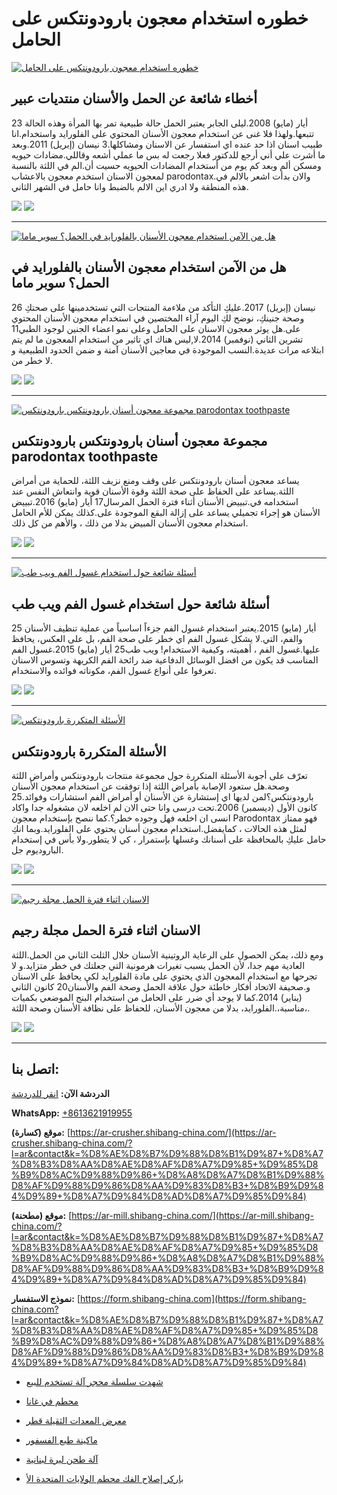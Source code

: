 # خطوره استخدام معجون بارودونتكس على الحامل

<a href="https://swt.shibang-china.com/?l=ar&img&k=%D8%AE%D8%B7%D9%88%D8%B1%D9%87+%D8%A7%D8%B3%D8%AA%D8%AE%D8%AF%D8%A7%D9%85+%D9%85%D8%B9%D8%AC%D9%88%D9%86+%D8%A8%D8%A7%D8%B1%D9%88%D8%AF%D9%88%D9%86%D8%AA%D9%83%D8%B3+%D8%B9%D9%84%D9%89+%D8%A7%D9%84%D8%AD%D8%A7%D9%85%D9%84" target="_blank">![خطوره استخدام معجون بارودونتكس على الحامل](http://static.shibang-china.com/all-800x300/1402.jpg)</a>

## أخطاء شائعة عن الحمل والأسنان منتديات عبير
23 أيار (مايو) 2008.ليلى الجابر يعتبر الحمل حالة طبيعية تمر بها المرأة وهذه الحالة تتبعها.ولهذا فلا غنى عن استخدام معجون الأسنان المحتوي على الفلورايد واستخدام.انا طبيب اسنان اذا حد عنده اي استفسار عن الاسنان ومشاكلها.3 نيسان (إبريل) 2011.وبعد ما أشرت علي أني أرجع للدكتور فعلا رجعت له بس ما عملي أشعه وقاللي.مضادات حيويه ومسكن ألم وبعد كم يوم من أستخدام المضادات الحيويه حسيت أن.الم في اللثة بالنسبة لمعجون الاسنان استخدم معجون بالاعشاب parodontax.والان بدأت اشعر بالالم في هذه المنطقة ولا ادري اين الالم بالضبط وانا حامل في الشهر الثاني.


<a href="https://whatsapp.shibangsoft.com/WhatsApp.php" target="_blank" title="WhatsApp">![](http://static.shibang-china.com/icon/whatsapp.png)</a> <a href="https://swt.shibang-china.com/?l=ar&icon&k=%D8%AE%D8%B7%D9%88%D8%B1%D9%87+%D8%A7%D8%B3%D8%AA%D8%AE%D8%AF%D8%A7%D9%85+%D9%85%D8%B9%D8%AC%D9%88%D9%86+%D8%A8%D8%A7%D8%B1%D9%88%D8%AF%D9%88%D9%86%D8%AA%D9%83%D8%B3+%D8%B9%D9%84%D9%89+%D8%A7%D9%84%D8%AD%D8%A7%D9%85%D9%84" target="_blank">![](http://static.shibang-china.com/icon/chat-ar.png)</a>

---

<a href="https://swt.shibang-china.com/?l=ar&img&k=%D8%AE%D8%B7%D9%88%D8%B1%D9%87+%D8%A7%D8%B3%D8%AA%D8%AE%D8%AF%D8%A7%D9%85+%D9%85%D8%B9%D8%AC%D9%88%D9%86+%D8%A8%D8%A7%D8%B1%D9%88%D8%AF%D9%88%D9%86%D8%AA%D9%83%D8%B3+%D8%B9%D9%84%D9%89+%D8%A7%D9%84%D8%AD%D8%A7%D9%85%D9%84" target="_blank">![هل من الآمن استخدام معجون الأسنان بالفلورايد في الحمل؟ سوبر ماما](http://static.shibang-china.com/all-800x300/1105.jpg)</a>

## هل من الآمن استخدام معجون الأسنان بالفلورايد في الحمل؟ سوبر ماما
26 نيسان (إبريل) 2017.عليكِ التأكد من ملاءمة المنتجات التي تستخدمينها على صحتكِ وصحة جنينكِ، نوضح لكِ اليوم آراء المختصين في استخدام معجون الأسنان المحتوي على.هل يوثر معجون الاسنان على الحامل وعلى نمو اعضاء الجنين لوجود الطبي11 تشرين الثاني (نوفمبر) 2014.لا,ليس هناك اي تاثير من استخدام المعجون ما لم يتم ابتلاعه مرات عديدة.النسب الموجودة في معاجين الأسنان آمنة و ضمن الحدود الطبيعية و لا خطر من.


<a href="https://whatsapp.shibangsoft.com/WhatsApp.php" target="_blank" title="WhatsApp">![](http://static.shibang-china.com/icon/whatsapp.png)</a> <a href="https://swt.shibang-china.com/?l=ar&icon&k=%D8%AE%D8%B7%D9%88%D8%B1%D9%87+%D8%A7%D8%B3%D8%AA%D8%AE%D8%AF%D8%A7%D9%85+%D9%85%D8%B9%D8%AC%D9%88%D9%86+%D8%A8%D8%A7%D8%B1%D9%88%D8%AF%D9%88%D9%86%D8%AA%D9%83%D8%B3+%D8%B9%D9%84%D9%89+%D8%A7%D9%84%D8%AD%D8%A7%D9%85%D9%84" target="_blank">![](http://static.shibang-china.com/icon/chat-ar.png)</a>

---

<a href="https://swt.shibang-china.com/?l=ar&img&k=%D8%AE%D8%B7%D9%88%D8%B1%D9%87+%D8%A7%D8%B3%D8%AA%D8%AE%D8%AF%D8%A7%D9%85+%D9%85%D8%B9%D8%AC%D9%88%D9%86+%D8%A8%D8%A7%D8%B1%D9%88%D8%AF%D9%88%D9%86%D8%AA%D9%83%D8%B3+%D8%B9%D9%84%D9%89+%D8%A7%D9%84%D8%AD%D8%A7%D9%85%D9%84" target="_blank">![مجموعة معجون أسنان بارودونتكس بارودونتكس parodontax toothpaste](http://static.shibang-china.com/all-800x300/1357.jpg)</a>

## مجموعة معجون أسنان بارودونتكس بارودونتكس parodontax toothpaste
يساعد معجون أسنان بارودونتكس على وقف ومنع نزيف اللثة، للحماية من أمراض اللثة.يساعد على الحفاظ على صحة اللثة وقوة الأسنان قوية وانتعاش النفس عند استخدامه في.تبييض الأسنان أثناء فترة الحمل المرسال17 أيار (مايو) 2016.تبييض الأسنان هو إجراء تجميلي يساعد على إزالة البقع الموجودة على.كذلك يمكن للأم الحامل استخدام معجون الأسنان المبيض بدلا من ذلك ، والأهم من كل ذلك.


<a href="https://whatsapp.shibangsoft.com/WhatsApp.php" target="_blank" title="WhatsApp">![](http://static.shibang-china.com/icon/whatsapp.png)</a> <a href="https://swt.shibang-china.com/?l=ar&icon&k=%D8%AE%D8%B7%D9%88%D8%B1%D9%87+%D8%A7%D8%B3%D8%AA%D8%AE%D8%AF%D8%A7%D9%85+%D9%85%D8%B9%D8%AC%D9%88%D9%86+%D8%A8%D8%A7%D8%B1%D9%88%D8%AF%D9%88%D9%86%D8%AA%D9%83%D8%B3+%D8%B9%D9%84%D9%89+%D8%A7%D9%84%D8%AD%D8%A7%D9%85%D9%84" target="_blank">![](http://static.shibang-china.com/icon/chat-ar.png)</a>

---

<a href="https://swt.shibang-china.com/?l=ar&img&k=%D8%AE%D8%B7%D9%88%D8%B1%D9%87+%D8%A7%D8%B3%D8%AA%D8%AE%D8%AF%D8%A7%D9%85+%D9%85%D8%B9%D8%AC%D9%88%D9%86+%D8%A8%D8%A7%D8%B1%D9%88%D8%AF%D9%88%D9%86%D8%AA%D9%83%D8%B3+%D8%B9%D9%84%D9%89+%D8%A7%D9%84%D8%AD%D8%A7%D9%85%D9%84" target="_blank">![أسئلة شائعة حول استخدام غسول الفم ويب طب](http://static.shibang-china.com/all-800x300/1368.jpg)</a>

## أسئلة شائعة حول استخدام غسول الفم ويب طب
25 أيار (مايو) 2015.يعتبر استخدام غسول الفم جزءاً اساسياً من عملية تنظيف الأسنان والفم، التي.لا يشكل غسول الفم اي خطر على صحة الفم، بل على العكس، يحافظ عليها.غسول الفم ، أهميته، وكيفية الاستخدام! ويب طب25 أيار (مايو) 2015.غسول الفم المناسب قد يكون من افضل الوسائل الدفاعية ضد رائحة الفم الكريهة وتسوس الاسنان تعرفوا على أنواع غسول الفم، مكوناته فوائده والاستخدام.


<a href="https://whatsapp.shibangsoft.com/WhatsApp.php" target="_blank" title="WhatsApp">![](http://static.shibang-china.com/icon/whatsapp.png)</a> <a href="https://swt.shibang-china.com/?l=ar&icon&k=%D8%AE%D8%B7%D9%88%D8%B1%D9%87+%D8%A7%D8%B3%D8%AA%D8%AE%D8%AF%D8%A7%D9%85+%D9%85%D8%B9%D8%AC%D9%88%D9%86+%D8%A8%D8%A7%D8%B1%D9%88%D8%AF%D9%88%D9%86%D8%AA%D9%83%D8%B3+%D8%B9%D9%84%D9%89+%D8%A7%D9%84%D8%AD%D8%A7%D9%85%D9%84" target="_blank">![](http://static.shibang-china.com/icon/chat-ar.png)</a>

---

<a href="https://swt.shibang-china.com/?l=ar&img&k=%D8%AE%D8%B7%D9%88%D8%B1%D9%87+%D8%A7%D8%B3%D8%AA%D8%AE%D8%AF%D8%A7%D9%85+%D9%85%D8%B9%D8%AC%D9%88%D9%86+%D8%A8%D8%A7%D8%B1%D9%88%D8%AF%D9%88%D9%86%D8%AA%D9%83%D8%B3+%D8%B9%D9%84%D9%89+%D8%A7%D9%84%D8%AD%D8%A7%D9%85%D9%84" target="_blank">![الأسئلة المتكررة بارودونتكس](http://static.shibang-china.com/all-800x300/382.jpg)</a>

## الأسئلة المتكررة بارودونتكس
تعرّف على أجوبة الأسئلة المتكررة حول مجموعة منتجات بارودونتكس وأمراض اللثة وصحة.هل ستعود الإصابة بأمراض اللثة إذا توفقت عن استخدام معجون الأسنان بارودونتكس؟لمن لديها اي إستشارة عن الأسنان أو أمراض الفم استشارات وفوائد.25 كانون الأول (ديسمبر) 2006.تحت درسى وانا حتى الان لم اخلعه لان مشغوله جدا واكاد انسى ان اخلعه فهل وجوده خطر؟.كما ننصح بإستخدام معجون Parodontax فهو ممتاز لمثل هذه الحالات ، كمايفضل.استخدام معجون أسنان يحتوي على الفلورايد.وبما انكِ حامل عليكِ بالمحافظة على أسنانك وغسلها بإستمرار ، كي لا يتطور.ولا بأس في إستخدام الباروديوم جل.


<a href="https://whatsapp.shibangsoft.com/WhatsApp.php" target="_blank" title="WhatsApp">![](http://static.shibang-china.com/icon/whatsapp.png)</a> <a href="https://swt.shibang-china.com/?l=ar&icon&k=%D8%AE%D8%B7%D9%88%D8%B1%D9%87+%D8%A7%D8%B3%D8%AA%D8%AE%D8%AF%D8%A7%D9%85+%D9%85%D8%B9%D8%AC%D9%88%D9%86+%D8%A8%D8%A7%D8%B1%D9%88%D8%AF%D9%88%D9%86%D8%AA%D9%83%D8%B3+%D8%B9%D9%84%D9%89+%D8%A7%D9%84%D8%AD%D8%A7%D9%85%D9%84" target="_blank">![](http://static.shibang-china.com/icon/chat-ar.png)</a>

---

<a href="https://swt.shibang-china.com/?l=ar&img&k=%D8%AE%D8%B7%D9%88%D8%B1%D9%87+%D8%A7%D8%B3%D8%AA%D8%AE%D8%AF%D8%A7%D9%85+%D9%85%D8%B9%D8%AC%D9%88%D9%86+%D8%A8%D8%A7%D8%B1%D9%88%D8%AF%D9%88%D9%86%D8%AA%D9%83%D8%B3+%D8%B9%D9%84%D9%89+%D8%A7%D9%84%D8%AD%D8%A7%D9%85%D9%84" target="_blank">![الاسنان اثناء فترة الحمل مجلة رجيم](http://static.shibang-china.com/all-800x300/934.jpg)</a>

## الاسنان اثناء فترة الحمل مجلة رجيم
ومع ذلك، يمكن الحصول على الرعاية الروتينية الأسنان خلال الثلث الثاني من الحمل.اللثة العادية مهم جدا، لأن الحمل يسبب تغيرات هرمونية التي جعلتك في خطر متزايد.و لا تجرحها مع استخدام المعجون الذي يحتوي على مادة الفلورايد لكي يحافظ على الاسنان و.صحيفة الاتحاد أفكار خاطئة حول علاقة الحمل وصحة الفم والأسنان20 كانون الثاني (يناير) 2014.كما لا يوجد أي ضرر على الحامل من استخدام البنج الموضعي بكميات مناسبة،.الفلورايد، بدلا من معجون الأسنان، للحفاظ على نظافة الأسنان وصحة اللثة،.


<a href="https://whatsapp.shibangsoft.com/WhatsApp.php" target="_blank" title="WhatsApp">![](http://static.shibang-china.com/icon/whatsapp.png)</a> <a href="https://swt.shibang-china.com/?l=ar&icon&k=%D8%AE%D8%B7%D9%88%D8%B1%D9%87+%D8%A7%D8%B3%D8%AA%D8%AE%D8%AF%D8%A7%D9%85+%D9%85%D8%B9%D8%AC%D9%88%D9%86+%D8%A8%D8%A7%D8%B1%D9%88%D8%AF%D9%88%D9%86%D8%AA%D9%83%D8%B3+%D8%B9%D9%84%D9%89+%D8%A7%D9%84%D8%AD%D8%A7%D9%85%D9%84" target="_blank">![](http://static.shibang-china.com/icon/chat-ar.png)</a>

---
## اتصل بنا:

**الدردشة الآن:** [انقر للدردشة](https://swt.shibang-china.com?l=ar&contact&k=%D8%AE%D8%B7%D9%88%D8%B1%D9%87+%D8%A7%D8%B3%D8%AA%D8%AE%D8%AF%D8%A7%D9%85+%D9%85%D8%B9%D8%AC%D9%88%D9%86+%D8%A8%D8%A7%D8%B1%D9%88%D8%AF%D9%88%D9%86%D8%AA%D9%83%D8%B3+%D8%B9%D9%84%D9%89+%D8%A7%D9%84%D8%AD%D8%A7%D9%85%D9%84)

**WhatsApp:**  [+8613621919955](https://whatsapp.shibangsoft.com/WhatsApp.php)

**موقع (كسارة):** [https://ar-crusher.shibang-china.com/](https://ar-crusher.shibang-china.com/?l=ar&contact&k=%D8%AE%D8%B7%D9%88%D8%B1%D9%87+%D8%A7%D8%B3%D8%AA%D8%AE%D8%AF%D8%A7%D9%85+%D9%85%D8%B9%D8%AC%D9%88%D9%86+%D8%A8%D8%A7%D8%B1%D9%88%D8%AF%D9%88%D9%86%D8%AA%D9%83%D8%B3+%D8%B9%D9%84%D9%89+%D8%A7%D9%84%D8%AD%D8%A7%D9%85%D9%84)

**موقع (مطحنة):** [https://ar-mill.shibang-china.com/](https://ar-mill.shibang-china.com/?l=ar&contact&k=%D8%AE%D8%B7%D9%88%D8%B1%D9%87+%D8%A7%D8%B3%D8%AA%D8%AE%D8%AF%D8%A7%D9%85+%D9%85%D8%B9%D8%AC%D9%88%D9%86+%D8%A8%D8%A7%D8%B1%D9%88%D8%AF%D9%88%D9%86%D8%AA%D9%83%D8%B3+%D8%B9%D9%84%D9%89+%D8%A7%D9%84%D8%AD%D8%A7%D9%85%D9%84)

**نموذج الاستفسار:** [https://form.shibang-china.com](https://form.shibang-china.com?l=ar&contact&k=%D8%AE%D8%B7%D9%88%D8%B1%D9%87+%D8%A7%D8%B3%D8%AA%D8%AE%D8%AF%D8%A7%D9%85+%D9%85%D8%B9%D8%AC%D9%88%D9%86+%D8%A8%D8%A7%D8%B1%D9%88%D8%AF%D9%88%D9%86%D8%AA%D9%83%D8%B3+%D8%B9%D9%84%D9%89+%D8%A7%D9%84%D8%AD%D8%A7%D9%85%D9%84)

* [شهدت سلسلة محجر آلة تستخدم للبيع](../23/%D8%B4%D9%87%D8%AF%D8%AA%20%D8%B3%D9%84%D8%B3%D9%84%D8%A9%20%D9%85%D8%AD%D8%AC%D8%B1%20%D8%A2%D9%84%D8%A9%20%D8%AA%D8%B3%D8%AA%D8%AE%D8%AF%D9%85%20%D9%84%D9%84%D8%A8%D9%8A%D8%B9.md)

* [محطم في غانا](../24/%D9%85%D8%AD%D8%B7%D9%85%20%D9%81%D9%8A%20%D8%BA%D8%A7%D9%86%D8%A7.md)

* [معرض المعدات الثقيلة قطر](../21/%D9%85%D8%B9%D8%B1%D8%B6%20%D8%A7%D9%84%D9%85%D8%B9%D8%AF%D8%A7%D8%AA%20%D8%A7%D9%84%D8%AB%D9%82%D9%8A%D9%84%D8%A9%20%D9%82%D8%B7%D8%B1.md)

* [ماكينة طبع الفسفور](../21/%D9%85%D8%A7%D9%83%D9%8A%D9%86%D8%A9%20%D8%B7%D8%A8%D8%B9%20%D8%A7%D9%84%D9%81%D8%B3%D9%81%D9%88%D8%B1.md)

* [آلة طحن ليرة لبنانية](../25/%D8%A2%D9%84%D8%A9%20%D8%B7%D8%AD%D9%86%20%D9%84%D9%8A%D8%B1%D8%A9%20%D9%84%D8%A8%D9%86%D8%A7%D9%86%D9%8A%D8%A9.md)

* [باركر إصلاح الفك محطم الولايات المتحدة الأ](../24/%D8%A8%D8%A7%D8%B1%D9%83%D8%B1%20%D8%A5%D8%B5%D9%84%D8%A7%D8%AD%20%D8%A7%D9%84%D9%81%D9%83%20%D9%85%D8%AD%D8%B7%D9%85%20%D8%A7%D9%84%D9%88%D9%84%D8%A7%D9%8A%D8%A7%D8%AA%20%D8%A7%D9%84%D9%85%D8%AA%D8%AD%D8%AF%D8%A9%20%D8%A7%D9%84%D8%A3.md)